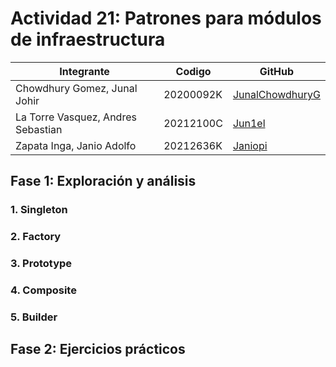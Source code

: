 # **Actividad 21: Patrones para módulos de infraestructura**

| Integrante                         | Codigo    | GitHub                                                                  |
| ---------------------------------- | --------- | ----------------------------------------------------------------------- |
| Chowdhury Gomez, Junal Johir       | 20200092K | [JunalChowdhuryG](https://github.com/JunalChowdhuryG/Actividades-CC3S2) |
| La Torre Vasquez, Andres Sebastian | 20212100C | [Jun1el](https://github.com/Jun1el/Desarrollo-de-Software-25-1)         |
| Zapata Inga, Janio Adolfo          | 20212636K | [Janiopi](https://github.com/Janiopi/Actividades-CC3S2)                 |


## **Fase 1: Exploración y análisis**

### **1. Singleton**


### **2. Factory**


### **3. Prototype**


### **4. Composite**


### **5. Builder**


## **Fase 2: Ejercicios prácticos**